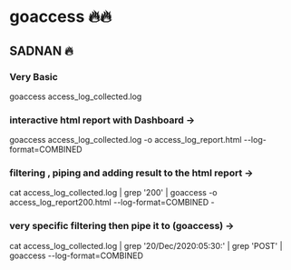 # goaccess 🔥🔥
## SADNAN 🔥

### Very Basic
goaccess access_log_collected.log

### interactive html report with Dashboard ->
goaccess access_log_collected.log -o access_log_report.html --log-format=COMBINED

### filtering , piping and adding result to the html report ->
cat access_log_collected.log | grep '200' | goaccess -o access_log_report200.html --log-format=COMBINED -

### very specific filtering then pipe it to (goaccess) ->
cat access_log_collected.log | grep '20/Dec/2020:05:30:' | grep 'POST' | goaccess --log-format=COMBINED
